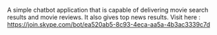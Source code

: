 A simple chatbot application that is capable of delivering movie search results and movie reviews. It also gives top news results.
Visit here : https://join.skype.com/bot/ea520ab5-8c93-4eca-aa5a-4b3ac3339c7d
